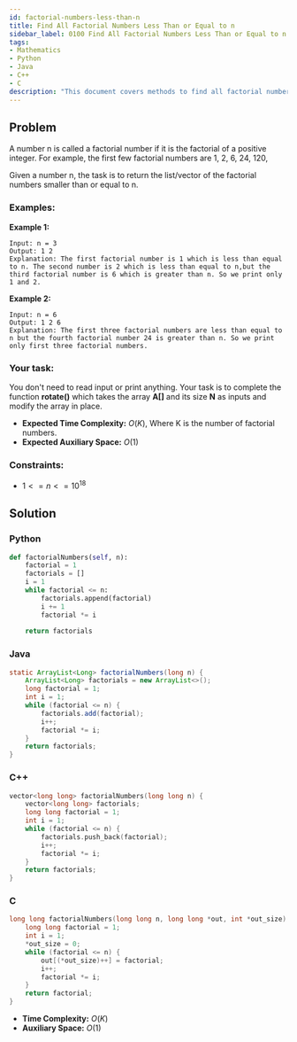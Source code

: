 ```yaml
---
id: factorial-numbers-less-than-n
title: Find All Factorial Numbers Less Than or Equal to n
sidebar_label: 0100 Find All Factorial Numbers Less Than or Equal to n
tags:
- Mathematics
- Python
- Java
- C++
- C
description: "This document covers methods to find all factorial numbers less than or equal to a given number n in various programming languages."
---
```


## Problem

A number n is called a factorial number if it is the factorial of a positive integer. For example, the first few factorial numbers are 1, 2, 6, 24, 120,

Given a number n, the task is to return the list/vector of the factorial numbers smaller than or equal to n.

### Examples:
**Example 1:**
```
Input: n = 3
Output: 1 2
Explanation: The first factorial number is 1 which is less than equal to n. The second number is 2 which is less than equal to n,but the third factorial number is 6 which is greater than n. So we print only 1 and 2.
```

**Example 2:**
```
Input: n = 6
Output: 1 2 6
Explanation: The first three factorial numbers are less than equal to n but the fourth factorial number 24 is greater than n. So we print only first three factorial numbers.
```

### Your task:

You don't need to read input or print anything. Your task is to complete the function **rotate()** which takes the array **A[]** and its size **N** as inputs and modify the array in place.

- **Expected Time Complexity:** $O(K)$, Where K is the number of factorial numbers.
- **Expected Auxiliary Space:** $O(1)$

### Constraints:

- $1<=n<=10^{18}$

## Solution
### Python
```python
def factorialNumbers(self, n):
	factorial = 1
    factorials = []
    i = 1
    while factorial <= n:
        factorials.append(factorial)
        i += 1
        factorial *= i
    
    return factorials
```

### Java
```java
static ArrayList<Long> factorialNumbers(long n) {
    ArrayList<Long> factorials = new ArrayList<>();
    long factorial = 1;
    int i = 1;
    while (factorial <= n) {
        factorials.add(factorial);
        i++;
        factorial *= i;
    }
    return factorials;
}
```

### C++
```cpp
vector<long long> factorialNumbers(long long n) {
    vector<long long> factorials;
    long long factorial = 1;
    int i = 1;
    while (factorial <= n) {
        factorials.push_back(factorial);
        i++;
        factorial *= i;
    }
    return factorials;
}
```

### C
```c
long long factorialNumbers(long long n, long long *out, int *out_size) {
    long long factorial = 1;
    int i = 1;
    *out_size = 0;
    while (factorial <= n) {
        out[(*out_size)++] = factorial;
        i++;
        factorial *= i;
    }
    return factorial;
}
```

- **Time Complexity:** $O(K)$
- **Auxiliary Space:** $O(1)$